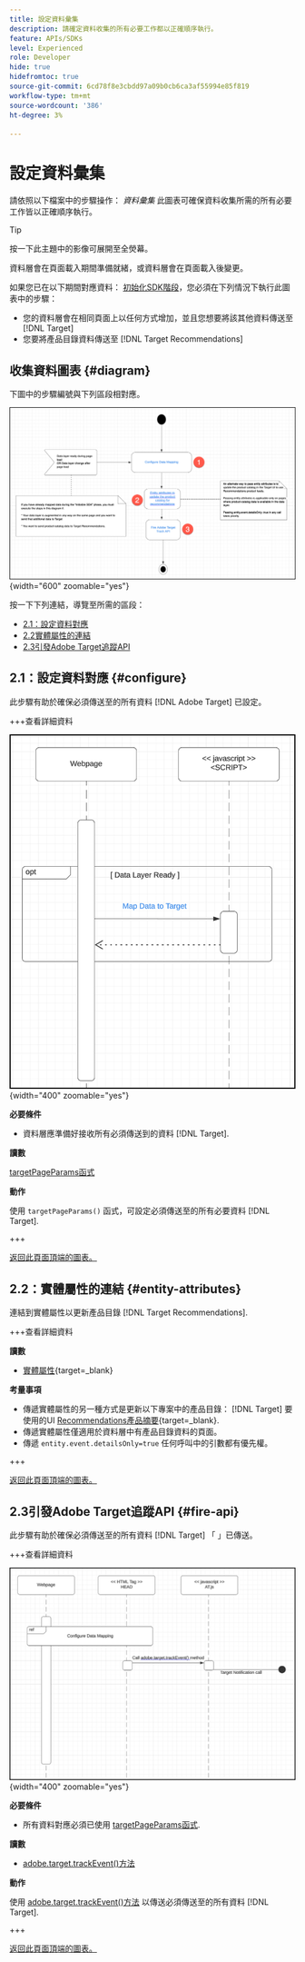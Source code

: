 ```yaml
---
title: 設定資料彙集
description: 請確定資料收集的所有必要工作都以正確順序執行。
feature: APIs/SDKs
level: Experienced
role: Developer
hide: true
hidefromtoc: true
source-git-commit: 6cd78f8e3cbdd97a09b0cb6ca3af55994e85f819
workflow-type: tm+mt
source-wordcount: '386'
ht-degree: 3%

---
```


# 設定資料彙集

請依照以下檔案中的步驟操作： *資料彙集* 此圖表可確保資料收集所需的所有必要工作皆以正確順序執行。

>[!TIP]
>
>按一下此主題中的影像可展開至全熒幕。

資料層會在頁面載入期間準備就緒，或資料層會在頁面載入後變更。

如果您已在以下期間對應資料： [初始化SDK階段](/help/dev/patterns/recs-atjs/initialize-sdk.md)，您必須在下列情況下執行此圖表中的步驟：

* 您的資料層會在相同頁面上以任何方式增加，並且您想要將該其他資料傳送至 [!DNL Target]
* 您要將產品目錄資料傳送至 [!DNL Target Recommendations]

## 收集資料圖表 {#diagram}

下圖中的步驟編號與下列區段相對應。

![資料收集圖表](/help/dev/patterns/recs-atjs/assets/data-collection-diagram.png){width="600" zoomable="yes"}

按一下下列連結，導覽至所需的區段：

* [2.1：設定資料對應](#configure)
* [2.2實體屬性的連結](#entity-attributes)
* [2.3引發Adobe Target追蹤API](#fire-api)

## 2.1：設定資料對應 {#configure}

此步驟有助於確保必須傳送至的所有資料 [!DNL Adobe Target] 已設定。

+++查看詳細資料

![設定資料對應圖表](/help/dev/patterns/recs-atjs/assets/cofigure-data-mapping.png){width="400" zoomable="yes"}

**必要條件**

* 資料層應準備好接收所有必須傳送到的資料 [!DNL Target].

**讀數**

[targetPageParams函式](/help/dev/implement/client-side/atjs/atjs-functions/targetpageparams.md)

**動作**

使用 `targetPageParams()` 函式，可設定必須傳送至的所有必要資料 [!DNL Target].

+++

[返回此頁面頂端的圖表。](#diagram)

## 2.2：實體屬性的連結 {#entity-attributes}

連結到實體屬性以更新產品目錄 [!DNL Target Recommendations].

+++查看詳細資料

**讀數**

* [實體屬性](https://experienceleague.adobe.com/docs/target/using/recommendations/entities/entity-attributes.html){target=_blank}

**考量事項**

* 傳遞實體屬性的另一種方式是更新以下專案中的產品目錄： [!DNL Target] 要使用的UI [Recommendations產品摘要](https://experienceleague.adobe.com/docs/target/using/recommendations/entities/feeds.html){target=_blank}.
* 傳遞實體屬性僅適用於資料層中有產品目錄資料的頁面。
* 傳遞 `entity.event.detailsOnly=true` 任何呼叫中的引數都有優先權。

+++

[返回此頁面頂端的圖表。](#diagram)

## 2.3引發Adobe Target追蹤API {#fire-api}

此步驟有助於確保必須傳送至的所有資料 [!DNL Target] 「 」已傳送。

+++查看詳細資料

![Fire Adobe Target追蹤API圖表](/help/dev/patterns/recs-atjs/assets/fire-track-api.png){width="400" zoomable="yes"}

**必要條件**

* 所有資料對應必須已使用 [targetPageParams函式](/help/dev/implement/client-side/atjs/atjs-functions/targetpageparams.md).

**讀數**

* [adobe.target.trackEvent()方法](/help/dev/implement/client-side/atjs/atjs-functions/adobe-target-trackevent.md)

**動作**

使用 [adobe.target.trackEvent()方法](/help/dev/implement/client-side/atjs/atjs-functions/adobe-target-trackevent.md) 以傳送必須傳送至的所有資料 [!DNL Target].

+++

[返回此頁面頂端的圖表。](#diagram)


